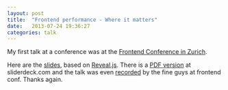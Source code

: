 ```yaml
---
layout: post
title:  "Frontend performance - Where it matters"
date:   2013-07-24 19:36:27
categories: talk
---
```


My first talk at a conference was at the [Frontend Conference in Zurich][front].

Here are the [slides], based on [Reveal.js][reveal]. There is a [PDF version][pdf] at sliderdeck.com and the talk was even [recorded] by the fine guys at frontend conf. Thanks again.

[front]: http://2013.frontendconf.ch
[reveal]: http://lab.hakim.se/reveal-js
[slides]: /talks/frontend_performance.html
[pdf]: https://speakerdeck.com/urbanetter/frontend-performance-where-it-matters
[recorded]: http://www.ustream.tv/recorded/37960699